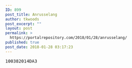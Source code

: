 ```yaml
---
ID: 899
post_title: Anrusselang
author: tkwoods
post_excerpt: ""
layout: post
permalink: >
  https://portalrepository.com/2018/01/28/anrusselang/
published: true
post_date: 2018-01-28 03:17:23
---
```

<pre>100382014DA3</pre>